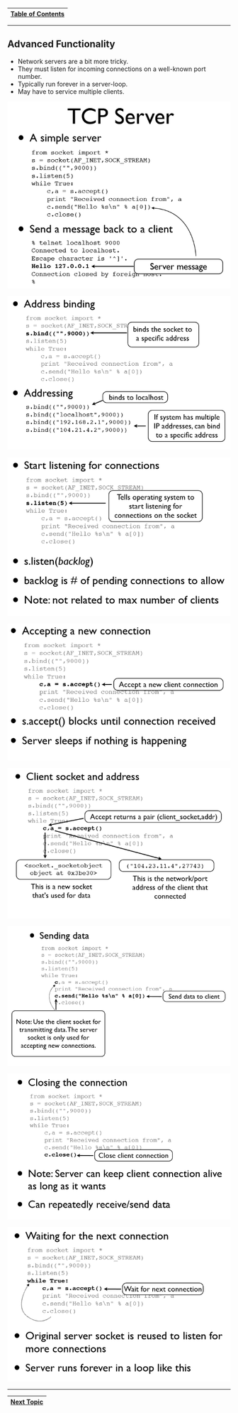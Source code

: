 |[Table of Contents](/00-Table-of-Contents.md)|
|---|

---

## Advanced Functionality

* Network servers are a bit more tricky.
* They must listen for incoming connections on a well-known port number. 
* Typically run forever in a server-loop.
* May have to service multiple clients.

![](/assets/11.PNG)

![](/assets/12.PNG)

![](/assets/13.PNG)

![](/assets/14.PNG)

![](/assets/15.PNG)

![](/assets/16.PNG)

![](/assets/17.PNG)

![](/assets/18.PNG)

---

|[Next Topic](/08-advanced-functionality/error-handling.md)|
|---|
